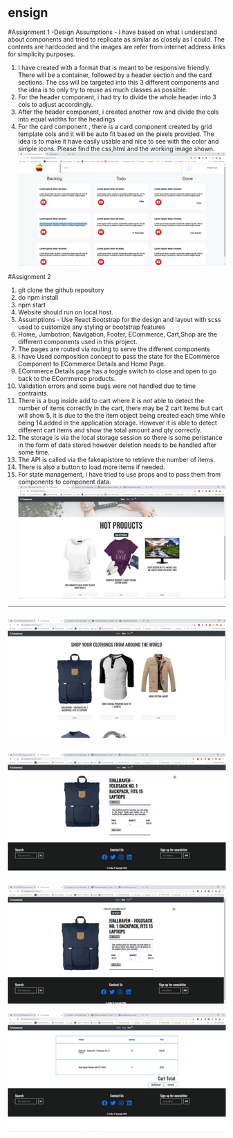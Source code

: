 # ensign
 #Assignment 1
-Design 
Assumptions - I have based on what i understand about components and tried to replicate as similar as closely as I could. The contents are hardcoded and the images are refer from internet address links for simplicity purposes.
1. I have created with a format that is meant to be responsive friendly. There will be a container, followed by a header section and the card sections.  The css will be targeted into this 3 different components and the idea is to only try to reuse as much classes as possible.
2. For the header component, i had try to divide the whole header into 3 cols to adjust accordingly. 
3. After the header component, i created another row and divide the cols into equal widths for the headings
4. For the card component , there is a card component created by grid template cols and it will be auto fit based on the pixels provided. The idea is to make it have easily usable and nice to see with the color and simple icons.
Please find the css,html and the working image shown.
![Assignmen1Image](Assignment1/Assignment1.png)

#Assignment 2
1. git clone the github repository
2. do npm install 
3. npm start 
4. Website should run on local host.
6. Assumptions - Use React Bootstrap for the design and layout with scss used to customize any styling or bootstrap features
7. Home, Jumbotron, Navigation, Footer, ECommerce, Cart,Shop are the different components used in this project.
8. The pages are routed via routing to serve the different components
9. I have Used composition concept to pass the state for the ECommerce Component to ECommerce Details and Home Page.
10. ECommerce Details page has a toggle switch to close and open to go back to the ECommerce products.
11. Validation errors and some bugs were not handled due to time contraints.
12. There is a bug inside add to cart where it is not able to detect the number of items correctly in the cart, there may be 2 cart items but cart will show 5, it is due to the the item object being created each time while being 14.added in the application storage. However it is able to detect different cart items and show the total amount and qty correctly. 
13. The storage is via the local storage session so there is some peristance in the form of data stored however deletion needs to be handled after some time.
14. The API is called via the fakeapistore to retrieve the number of items.
15. There is also a button to load more items if needed.
16. For state management, i have tried to use props and to pass them from components to component data. 
![Assignmen2Image1](Assignment2/Home.PNG)
------------------------------------------
![Assignmen2Image2](Assignment2/Product.PNG)
-------------------------------------------
![Assignmen2Image3](Assignment2/ProductDetails.PNG)
-------------------------------------------------------
![Assignmen2Image4](Assignment2/AddtoCart.PNG)
-------------------------------------------------------
![Assignmen2Image5](Assignment2/AddToCartDetails.PNG)





